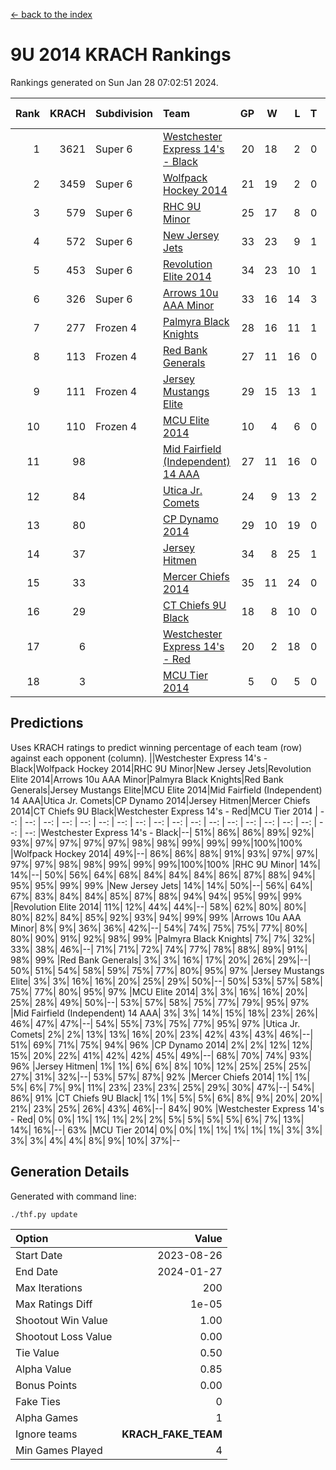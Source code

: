 [<- back to the index](readme.md)
# 9U 2014 KRACH Rankings
Rankings generated on Sun Jan 28 07:02:51 2024.

Rank|KRACH|Subdivision|Team|GP|W|L|T|OTW|OTL|SoS|Exp Wins|Win Diff
---:|---:|:---|:---|---:|---:|---:|---:|---:|---:|---:|---:|---:
1|3621|Super 6|[Westchester Express 14's - Black](https://gamesheetstats.com/seasons/3664/teams/140873/schedule)|20|18|2|0|2|0|557|18.8|-0.0
2|3459|Super 6|[Wolfpack Hockey 2014](https://gamesheetstats.com/seasons/3664/teams/140871/schedule)|21|19|2|0|0|1|524|19.8|-0.0
3|579|Super 6|[RHC 9U Minor](https://gamesheetstats.com/seasons/3664/teams/140876/schedule)|25|17|8|0|1|0|726|17.9|0.0
4|572|Super 6|[New Jersey Jets](https://gamesheetstats.com/seasons/3664/teams/140881/schedule)|33|23|9|1|3|0|579|24.4|0.0
5|453|Super 6|[Revolution Elite 2014](https://gamesheetstats.com/seasons/3664/teams/140880/schedule)|34|23|10|1|2|1|320|24.4|0.0
6|326|Super 6|[Arrows 10u AAA Minor](https://gamesheetstats.com/seasons/3664/teams/140872/schedule)|33|16|14|3|0|2|748|18.4|0.0
7|277|Frozen 4|[Palmyra Black Knights](https://gamesheetstats.com/seasons/3664/teams/140875/schedule)|28|16|11|1|1|1|445|17.4|0.0
8|113|Frozen 4|[Red Bank Generals](https://gamesheetstats.com/seasons/3664/teams/140883/schedule)|27|11|16|0|1|1|571|11.9|0.0
9|111|Frozen 4|[Jersey Mustangs Elite](https://gamesheetstats.com/seasons/3664/teams/140888/schedule)|29|15|13|1|1|3|182|16.4|0.0
10|110|Frozen 4|[MCU Elite 2014](https://gamesheetstats.com/seasons/3664/teams/140874/schedule)|10|4|6|0|0|1|1353|4.9|0.0
11|98||[Mid Fairfield (Independent) 14 AAA](https://gamesheetstats.com/seasons/3664/teams/140878/schedule)|27|11|16|0|1|0|684|11.9|0.0
12|84||[Utica Jr. Comets](https://gamesheetstats.com/seasons/3664/teams/140884/schedule)|24|9|13|2|0|1|437|10.9|0.0
13|80||[CP Dynamo 2014](https://gamesheetstats.com/seasons/3664/teams/140877/schedule)|29|10|19|0|0|1|650|10.9|0.0
14|37||[Jersey Hitmen](https://gamesheetstats.com/seasons/3664/teams/140879/schedule)|34|8|25|1|1|1|578|9.4|0.0
15|33||[Mercer Chiefs 2014](https://gamesheetstats.com/seasons/3664/teams/140885/schedule)|35|11|24|0|1|2|176|11.9|0.0
16|29||[CT Chiefs 9U Black](https://gamesheetstats.com/seasons/3664/teams/140886/schedule)|18|8|10|0|1|0|138|8.9|0.0
17|6||[Westchester Express 14's - Red](https://gamesheetstats.com/seasons/3664/teams/140887/schedule)|20|2|18|0|0|0|107|2.9|0.0
18|3||[MCU Tier 2014](https://gamesheetstats.com/seasons/3664/teams/140882/schedule)|5|0|5|0|0|0|203|0.9|0.0

## Predictions
Uses KRACH ratings to predict winning percentage of each team (row) against each opponent (column).
||Westchester Express 14's - Black|Wolfpack Hockey 2014|RHC 9U Minor|New Jersey Jets|Revolution Elite 2014|Arrows 10u AAA Minor|Palmyra Black Knights|Red Bank Generals|Jersey Mustangs Elite|MCU Elite 2014|Mid Fairfield (Independent) 14 AAA|Utica Jr. Comets|CP Dynamo 2014|Jersey Hitmen|Mercer Chiefs 2014|CT Chiefs 9U Black|Westchester Express 14's - Red|MCU Tier 2014
| --: | --: | --: | --: | --: | --: | --: | --: | --: | --: | --: | --: | --: | --: | --: | --: | --: | --: | --: 
|Westchester Express 14's - Black|--| 51%| 86%| 86%| 89%| 92%| 93%| 97%| 97%| 97%| 97%| 98%| 98%| 99%| 99%| 99%|100%|100%
|Wolfpack Hockey 2014| 49%|--| 86%| 86%| 88%| 91%| 93%| 97%| 97%| 97%| 97%| 98%| 98%| 99%| 99%| 99%|100%|100%
|RHC 9U Minor| 14%| 14%|--| 50%| 56%| 64%| 68%| 84%| 84%| 84%| 86%| 87%| 88%| 94%| 95%| 95%| 99%| 99%
|New Jersey Jets| 14%| 14%| 50%|--| 56%| 64%| 67%| 83%| 84%| 84%| 85%| 87%| 88%| 94%| 94%| 95%| 99%| 99%
|Revolution Elite 2014| 11%| 12%| 44%| 44%|--| 58%| 62%| 80%| 80%| 80%| 82%| 84%| 85%| 92%| 93%| 94%| 99%| 99%
|Arrows 10u AAA Minor|  8%|  9%| 36%| 36%| 42%|--| 54%| 74%| 75%| 75%| 77%| 80%| 80%| 90%| 91%| 92%| 98%| 99%
|Palmyra Black Knights|  7%|  7%| 32%| 33%| 38%| 46%|--| 71%| 71%| 72%| 74%| 77%| 78%| 88%| 89%| 91%| 98%| 99%
|Red Bank Generals|  3%|  3%| 16%| 17%| 20%| 26%| 29%|--| 50%| 51%| 54%| 58%| 59%| 75%| 77%| 80%| 95%| 97%
|Jersey Mustangs Elite|  3%|  3%| 16%| 16%| 20%| 25%| 29%| 50%|--| 50%| 53%| 57%| 58%| 75%| 77%| 80%| 95%| 97%
|MCU Elite 2014|  3%|  3%| 16%| 16%| 20%| 25%| 28%| 49%| 50%|--| 53%| 57%| 58%| 75%| 77%| 79%| 95%| 97%
|Mid Fairfield (Independent) 14 AAA|  3%|  3%| 14%| 15%| 18%| 23%| 26%| 46%| 47%| 47%|--| 54%| 55%| 73%| 75%| 77%| 95%| 97%
|Utica Jr. Comets|  2%|  2%| 13%| 13%| 16%| 20%| 23%| 42%| 43%| 43%| 46%|--| 51%| 69%| 71%| 75%| 94%| 96%
|CP Dynamo 2014|  2%|  2%| 12%| 12%| 15%| 20%| 22%| 41%| 42%| 42%| 45%| 49%|--| 68%| 70%| 74%| 93%| 96%
|Jersey Hitmen|  1%|  1%|  6%|  6%|  8%| 10%| 12%| 25%| 25%| 25%| 27%| 31%| 32%|--| 53%| 57%| 87%| 92%
|Mercer Chiefs 2014|  1%|  1%|  5%|  6%|  7%|  9%| 11%| 23%| 23%| 23%| 25%| 29%| 30%| 47%|--| 54%| 86%| 91%
|CT Chiefs 9U Black|  1%|  1%|  5%|  5%|  6%|  8%|  9%| 20%| 20%| 21%| 23%| 25%| 26%| 43%| 46%|--| 84%| 90%
|Westchester Express 14's - Red|  0%|  0%|  1%|  1%|  1%|  2%|  2%|  5%|  5%|  5%|  5%|  6%|  7%| 13%| 14%| 16%|--| 63%
|MCU Tier 2014|  0%|  0%|  1%|  1%|  1%|  1%|  1%|  3%|  3%|  3%|  3%|  4%|  4%|  8%|  9%| 10%| 37%|--

## Generation Details

Generated with command line:
```
./thf.py update
```

| Option | Value |
| :----- | ----: |
| Start Date | 2023-08-26 |
| End Date | 2024-01-27 |
| Max Iterations | 200 |
| Max Ratings Diff | 1e-05 |
| Shootout Win Value | 1.00 |
| Shootout Loss Value | 0.00 |
| Tie Value | 0.50 |
| Alpha Value | 0.85 |
| Bonus Points | 0.00 |
| Fake Ties | 0 |
| Alpha Games | 1 |
| Ignore teams | __KRACH_FAKE_TEAM__ |
| Min Games Played | 4 |

